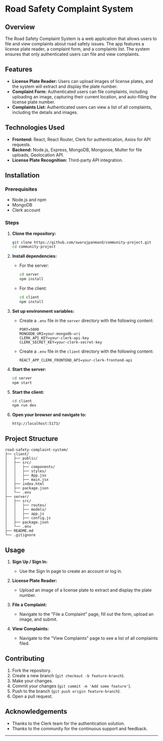 # Road Safety Complaint System

## Overview

The Road Safety Complaint System is a web application that allows users to file and view complaints about road safety issues. The app features a license plate reader, a complaint form, and a complaints list. The system ensures that only authenticated users can file and view complaints.

## Features

- **License Plate Reader:** Users can upload images of license plates, and the system will extract and display the plate number.
- **Complaint Form:** Authenticated users can file complaints, including uploading an image, capturing their current location, and auto-filling the license plate number.
- **Complaints List:** Authenticated users can view a list of all complaints, including the details and images.

## Technologies Used

- **Frontend:** React, React Router, Clerk for authentication, Axios for API requests.
- **Backend:** Node.js, Express, MongoDB, Mongoose, Multer for file uploads, Geolocation API.
- **License Plate Recognition:** Third-party API integration.

## Installation

### Prerequisites

- Node.js and npm
- MongoDB
- Clerk account

### Steps

1. **Clone the repository:**
   ```sh
   git clone https://github.com/swarajpanmand/community-project.git
   cd community-project
   ```

2. **Install dependencies:**

   - For the server:
     ```sh
     cd server
     npm install
     ```

   - For the client:
     ```sh
     cd client
     npm install
     ```

3. **Set up environment variables:**

   - Create a `.env` file in the `server` directory with the following content:
     ```
     PORT=5000
     MONGODB_URI=your-mongodb-uri
     CLERK_API_KEY=your-clerk-api-key
     CLERK_SECRET_KEY=your-clerk-secret-key
     ```

   - Create a `.env` file in the `client` directory with the following content:
     ```
     REACT_APP_CLERK_FRONTEND_API=your-clerk-frontend-api
     ```

4. **Start the server:**
   ```sh
   cd server
   npm start
   ```

5. **Start the client:**
   ```sh
   cd client
   npm run dev
   ```

6. **Open your browser and navigate to:**
   ```
   http://localhost:5173/
   ```

## Project Structure

```
road-safety-complaint-system/
├── client/
│   ├── public/
│   ├── src/
│   │   ├── components/
│   │   ├── styles/
│   │   ├── App.jsx
│   │   ├── main.jsx
│   ├── index.html
│   ├── package.json
│   └── .env
├── server/
│   ├── src/
│   │   ├── routes/
│   │   ├── models/
│   │   ├── app.js
│   │   ├── config.js
│   ├── package.json
│   └── .env
├── README.md
└── .gitignore
```

## Usage

1. **Sign Up / Sign In:**
   - Use the Sign In page to create an account or log in.

2. **License Plate Reader:**
   - Upload an image of a license plate to extract and display the plate number.

3. **File a Complaint:**
   - Navigate to the "File a Complaint" page, fill out the form, upload an image, and submit.

4. **View Complaints:**
   - Navigate to the "View Complaints" page to see a list of all complaints filed.

## Contributing

1. Fork the repository.
2. Create a new branch (`git checkout -b feature-branch`).
3. Make your changes.
4. Commit your changes (`git commit -m 'Add some feature'`).
5. Push to the branch (`git push origin feature-branch`).
6. Open a pull request.


## Acknowledgements

- Thanks to the Clerk team for the authentication solution.
- Thanks to the community for the continuous support and feedback.

---
